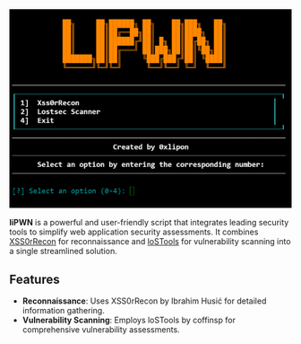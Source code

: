 <div style="text-align: center;">
    <img src="https://raw.githubusercontent.com/snowden-pc/lipwn/refs/heads/main/lipwn.png" alt="Screenshot (lipwn)" />
</div>

**liPWN** is a powerful and user-friendly script that integrates leading security tools to simplify web application security assessments. It combines [XSS0rRecon](https://github.com/xss0r/xssorRecon/) for reconnaissance and [loSTools](https://github.com/coffinsp/lostools) for vulnerability scanning into a single streamlined solution.

## Features

- **Reconnaissance**: Uses XSS0rRecon by Ibrahim Husić for detailed information gathering.
- **Vulnerability Scanning**: Employs loSTools by coffinsp for comprehensive vulnerability assessments.
